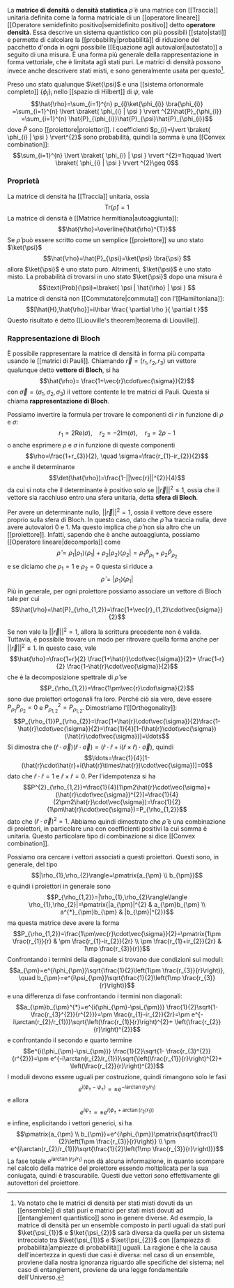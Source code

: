 La **matrice di densità** o **densità statistica** $\hat{\rho}$ è una matrice con [[Traccia]] unitaria definita come la forma matriciale di un [[operatore lineare]] [[Operatore semidefinito positivo|semidefinito positivo]] detto **operatore densità**. Essa descrive un sistema quantistico con più possibili [[stato|stati]] e permette di calcolare la [[probability|probabilità]] di riduzione del pacchetto d'onda in ogni possibile [[Equazione agli autovalori|autostato]] a seguito di una misura. È una forma più generale della rappresentazione in forma vettoriale, che è limitata agli stati puri. Le matrici di densità possono invece anche descrivere stati misti, e sono generalmente usata per questo[^1].

Preso uno stato qualunque $\ket{\psi}$ e una [[sistema ortonormale completo]] $\{ \phi_{i} \}_{i}$ nello [[spazio di Hilbert]] di $\psi$, vale
$$\hat{\rho}=\sum_{i=1}^{n} p_{i}\ket{\phi_{i}} \bra{\phi_{i}} =\sum_{i=1}^{n} \lvert \braket{ \phi_{i} | \psi } \rvert ^{2}\hat{P}_{\phi_{i}} =\sum_{i=1}^{n} \hat{P}_{\phi_{i}}\hat{P}_{\psi}\hat{P}_{\phi_{i}}$$
dove $\hat{P}$ sono [[proiettore|proiettori]]. I coefficienti $p_{i}=\lvert \braket{ \phi_{i} | \psi } \rvert^{2}$ sono probabilità, quindi la somma è una [[Convex combination]]:
$$\sum_{i=1}^{n} \lvert \braket{ \phi_{i} | \psi } \rvert ^{2}=1\qquad \lvert \braket{ \phi_{i} | \psi } \rvert ^{2}\geq 0$$
### Proprietà
La matrice di densità ha [[Traccia]] unitaria, ossia
$$\text{Tr}(\hat{\rho})=1$$
La matrice di densità è [[Matrice hermitiana|autoaggiunta]]:
$$\hat{\rho}=\overline{\hat{\rho}^{T}}$$
Se $\hat{\rho}$ può essere scritto come un semplice [[proiettore]] su uno stato $\ket{\psi}$
$$\hat{\rho}=\hat{P}_{\psi}=\ket{\psi} \bra{\psi} $$
allora $\ket{\psi}$ è uno stato puro. Altrimenti, $\ket{\psi}$ è uno stato misto. La probabilità di trovarsi in uno stato $\ket{\psi}$ dopo una misura è
$$\text{Prob}(\psi)=\braket{ \psi | \hat{\rho} | \psi } $$
La matrice di densità non [[Commutatore|commuta]] con l'[[Hamiltoniana]]:
$$[\hat{H},\hat{\rho}]=i\hbar \frac{ \partial \rho }{ \partial t }$$
Questo risultato è detto [[Liouville's theorem|teorema di Liouville]].
### Rappresentazione di Bloch
È possibile rappresentare la matrice di densità in forma più compatta usando le [[matrici di Pauli]]. Chiamando $\vec{r}=(r_{1},r_{2},r_3)$ un vettore qualunque detto **vettore di Bloch**, si ha
$$\hat{\rho}= \frac{1+\vec{r}\cdot\vec{\sigma}}{2}$$
con $\vec{\sigma}=(\sigma_{1},\sigma_{2},\sigma_{3})$ il vettore contente le tre matrici di Pauli. Questa si chiama **rappresentazione di Bloch**.

Possiamo invertire la formula per trovare le componenti di $r$ in funzione di $\rho$ e $\sigma$:
$$r_{1}=2 \text{Re}(\sigma),\quad r_{2}=-2\text{Im}(\sigma), \quad r_{3}=2\rho-1$$
o anche esprimere $\rho$ e $\sigma$ in funzione di queste componenti
$$\rho=\frac{1+r_{3}}{2}, \quad \sigma=\frac{r_{1}-ir_{2}}{2}$$
e anche il determinante
$$\det(\hat{\rho})=\frac{1-||\vec{r}||^{2}}{4}$$
da cui si nota che il determinante è positivo solo se $||\vec{r}||^{2}\leq1$, ossia che il vettore sia racchiuso entro una sfera unitaria, detta **sfera di Bloch**.

Per avere un determinante nullo, $||\vec{r}||^{2}=1$, ossia il vettore deve essere proprio sulla sfera di Bloch. In questo caso, dato che $\hat{\rho}$ ha traccia nulla, deve avere autovalori 0 e 1. Ma questo implica che $\hat{\rho}$ non sia altro che un [[proiettore]]. Infatti, sapendo che è anche autoaggiunta, possiamo [[Operatore lineare|decomporla]] come
$$\hat{\rho}=\rho_{1}|\rho_{1}\rangle\langle \rho_{1}|+\rho_{2}|\rho_{2}\rangle\langle \rho_{2}|=\rho_{1}\hat{P}_{\rho_{1}}+\rho_{2}\hat{P}_{\rho_{2}}$$
e se diciamo che $\rho_{1}=1$ e $\rho_{2}=0$ questa si riduce a
$$\hat{\rho}=|\rho_{1}\rangle\langle \rho_{1}|$$
Più in generale, per ogni proiettore possiamo associare un vettore di Bloch tale per cui
$$\hat{\rho}=\hat{P}_{\rho_{1,2}}=\frac{1+\vec{r}_{1,2}\cdot\vec{\sigma}}{2}$$

Se non vale la $||\vec{r}||^{2}=1$, allora la scrittura precedente non è valida. Tuttavia, è possibile trovare un modo per ritrovare quella forma anche per $||\vec{r}||^{2}\leq1$. In questo caso, vale
$$\hat{\rho}=\frac{1+r}{2} \frac{1+\hat{r}\cdot\vec{\sigma}}{2}+ \frac{1-r}{2} \frac{1-\hat{r}\cdot\vec{\sigma}}{2}$$
che è la decomposizione spettrale di $\hat{\rho}$ se
$$P_{\rho_{1,2}}=\frac{1\pm\vec{r}\cdot\sigma}{2}$$
sono due proiettori ortogonali fra loro. Perché ciò sia vero, deve essere $P_{\rho_{1}}P_{\rho_{2}}=0$ e $P^{2}_{\rho_{1,2}}=P_{\rho_{1,2}}$. Dimostriamo l'[[Orthogonality]]:
$$P_{\rho_{1}}P_{\rho_{2}}=\frac{1+\hat{r}\cdot\vec{\sigma}}{2}\frac{1-\hat{r}\cdot\vec{\sigma}}{2}=\frac{1}{4}[1-(\hat{r}\cdot\vec{\sigma})(\hat{r}\cdot\vec{\sigma})]=\ldots$$
Si dimostra che $(\hat{r}\cdot\vec{\sigma})(\hat{r}\cdot\vec{\sigma})=(\hat{r}\cdot\hat{r}+i(\hat{r}\times\hat{r})\cdot\vec{\sigma})$, quindi
$$\ldots=\frac{1}{4}[1-(\hat{r}\cdot\hat{r}+i(\hat{r}\times\hat{r})\cdot\vec{\sigma})]=0$$
dato che $\hat{r}\cdot\hat{r}=1$ e $\hat{r}\times\hat{r}=0$. Per l'idempotenza si ha
$$P^{2}_{\rho_{1,2}}=\frac{1}{4}[1\pm2\hat{r}\cdot\vec{\sigma}+(\hat{r}\cdot\vec{\sigma})^{2}]=\frac{1}{4}(2\pm2\hat{r}\cdot\vec{\sigma})=\frac{1}{2}(1\pm\hat{r}\cdot\vec{\sigma})=P_{\rho_{1,2}}$$
dato che $(\hat{r}\cdot\vec{\sigma})^{2}=1$. Abbiamo quindi dimostrato che $\hat{\rho}$ è una combinazione di proiettori, in particolare una con coefficienti positivi la cui somma è unitaria. Questo particolare tipo di combinazione si dice [[Convex combination]].

Possiamo ora cercare i vettori associati a questi proiettori. Questi sono, in generale, del tipo
$$|\rho_{1},\rho_{2}\rangle=\pmatrix{a_{\pm} \\ b_{\pm}}$$
e quindi i proiettori in generale sono
$$P_{\rho_{1,2}}=|\rho_{1},\rho_{2}\rangle\langle \rho_{1},\rho_{2}|=\pmatrix{|a_{\pm}|^{2} & a_{\pm}b_{\pm} \\ a^{*}_{\pm}b_{\pm} & |b_{\pm}|^{2}}$$
ma questa matrice deve avere la forma
$$P_{\rho_{1,2}}=\frac{1\pm\vec{r}\cdot\vec{\sigma}}{2}=\pmatrix{1\pm \frac{r_{1}}{r} & \pm \frac{r_{1}-ir_{2}}{2r} \\ \pm \frac{r_{1}+ir_{2}}{2r} & 1\mp \frac{r_{3}}{r}}$$
Confrontando i termini della diagonale si trovano due condizioni sui moduli:
$$a_{\pm}=e^{i\phi_{\pm}}\sqrt{\frac{1}{2}\left(1\pm \frac{r_{3}}{r}\right)}, \quad b_{\pm}=e^{i\psi_{\pm}}\sqrt{\frac{1}{2}\left(1\mp \frac{r_{3}}{r}\right)}$$
e una differenza di fase confrontando i termini non diagonali:
$$a_{\pm}b_{\pm}^{*}=e^{i(\phi_{\pm}-\psi_{\pm})} \frac{1}{2}\sqrt{1- \frac{r_{3}^{2}}{r^{2}}}=\pm \frac{r_{1}-ir_{2}}{2r}=\pm e^{-i\arctan(r_{2}/r_{1})}\sqrt{\left(\frac{r_{1}}{r}\right)^{2}+ \left(\frac{r_{2}}{r}\right)^{2}}$$
e confrontando il secondo e quarto termine
$$e^{i(\phi_{\pm}-\psi_{\pm})} \frac{1}{2}\sqrt{1- \frac{r_{3}^{2}}{r^{2}}}=\pm e^{-i\arctan(r_{2}/r_{1})}\sqrt{\left(\frac{r_{1}}{r}\right)^{2}+ \left(\frac{r_{2}}{r}\right)^{2}}$$
I moduli devono essere uguali per costruzione, quindi rimangono solo le fasi
$$e^{i(\phi_{\pm}-\psi_{\pm})}=\pm e^{-i\arctan(r_{2}/r_{1})}$$
e allora
$$e^{i\psi_{\pm}}=\pm e^{i(\phi_{\pm}+\arctan(r_{2}/r_{1}))}$$
e infine, esplicitando i vettori generici, si ha
$$\pmatrix{a_{\pm} \\ b_{\pm}}=e^{i\phi_{\pm}}\pmatrix{\sqrt{\frac{1}{2}\left(1\pm \frac{r_{3}}{r}\right)} \\ \pm e^{i\arctan(r_{2}/r_{1})}\sqrt{\frac{1}{2}\left(1\mp \frac{r_{3}}{r}\right)}}$$
La fase totale $e^{i\arctan(r_{2}/r_{1})}$ non dà alcuna informazione, in quanto scompare nel calcolo della matrice del proiettore essendo moltiplicata per la sua coniugata, quindi è trascurabile. Questi due vettori sono effettivamente gli autovettori del proiettore.

[^1]: Va notato che le matrici di densità per stati misti dovuti da un [[ensemble]] di stati puri e matrici per stati misti dovuti ad [[entanglement quantistico]] sono in genere diverse. Ad esempio, la matrice di densità per un ensemble composto in parti uguali da stati puri $\ket{\psi_{1}}$ e $\ket{\psi_{2}}$ sarà diversa da quella per un sistema intrecciato tra $\ket{\psi_{1}}$ e $\ket{\psi_{2}}$ con [[ampiezza di probabilità|ampiezze di probabilità]] uguali. La ragione è che la causa dell'incertezza in questi due casi è diversa: nel caso di un ensemble, proviene dalla nostra ignoranza riguardo alle specifiche del sistema; nel caso di entanglement, proviene da una legge fondamentale dell'Universo.